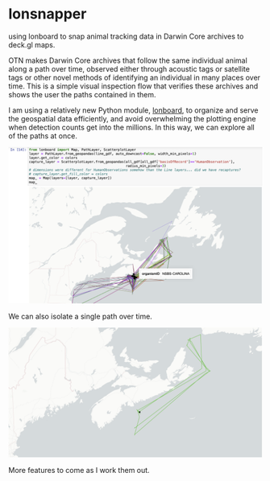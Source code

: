 # lonsnapper
using lonboard to snap animal tracking data in Darwin Core archives to deck.gl maps.

OTN makes Darwin Core archives that follow the same individual animal along a path over time, observed either through acoustic tags or satellite tags or other novel methods of identifying an individual in many places over time. This is a simple visual inspection flow that verifies these archives and shows the user the paths contained in them.

I am using a relatively new Python module, [lonboard](https://developmentseed.org/lonboard), to organize and serve the geospatial data efficiently, and avoid overwhelming the plotting engine when detection counts get into the millions. In this way, we can explore all of the paths at once.

![all the paths published in v2.2 of the OTN - Nova Scotia Blue Sharks Darwin Core archive](media/lonboard-all-tracks-color.png)

We can also isolate a single path over time.

![single path of NSBS-Swaantje, a blue shark in the OTN - Nova Scotia Blue Sharks dataset.](media/lonboard-single-track-color.png)

More features to come as I work them out.